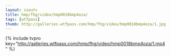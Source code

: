 ```yaml
--- 
layout: sieutv
title: hmp/fhg/video/hmp0018bmp4oza/
tags: [wtfpass]
thumb: http://galleries.wtfpass.com/hmp/fhg/video/hmp0018bmp4oza/1.jpg
---
```

{% include tvpro key="http://galleries.wtfpass.com/hmp/fhg/video/hmp0018bmp4oza/1.mp4" %} 
